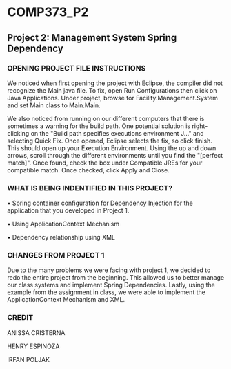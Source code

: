 # COMP373_P2

## Project 2: Management System Spring Dependency

### OPENING PROJECT FILE INSTRUCTIONS 

We noticed when first opening the project with Eclipse, the compiler did not recognize the Main java file. To fix, open Run Configurations then click on Java Applications. Under project, browse for Facility.Management.System and set Main class to Main.Main. 

We also noticed from running on our different computers that there is sometimes a warning for the build path. One potential solution is right-clicking on the "Build path specifies executions environment J..." and selecting Quick Fix. Once opened, Eclipse selects the fix, so click finish. This should open up your Execution Environment. Using the up and down arrows, scroll through the different environments until you find the "[perfect match]". Once found, check the box under Compatible JREs for your compatible match. Once checked, click Apply and Close.  

### WHAT IS BEING INDENTIFIED IN THIS PROJECT?

•	Spring container configuration for Dependency Injection for the application that you developed in Project 1.

•	Using ApplicationContext Mechanism

•	Dependency relationship using XML

### CHANGES FROM PROJECT 1 

Due to the many problems we were facing with project 1, we decided to redo the entire project from the beginning. This allowed us to better manage our class systems and implement Spring Dependencies. Lastly, using the example from the assignment in class, we were able to implement the ApplicationContext Mechanism and XML.

### CREDIT

ANISSA CRISTERNA

HENRY ESPINOZA 

IRFAN POLJAK
